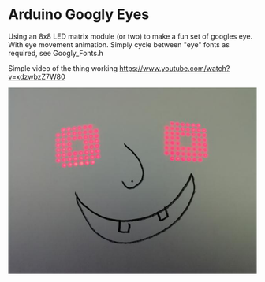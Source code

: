 # Arduino Googly Eyes
Using an 8x8 LED matrix module (or two) to make a fun set of googles eye. With eye movement animation.
Simply cycle between "eye" fonts as required, see Googly_Fonts.h

Simple video of the thing working https://www.youtube.com/watch?v=xdzwbzZ7W80

![Googly eyes](https://github.com/Mottramlabs/Googly-Eyes/blob/master/Pictures/2018-11-17%2014.58.58.jpg)

